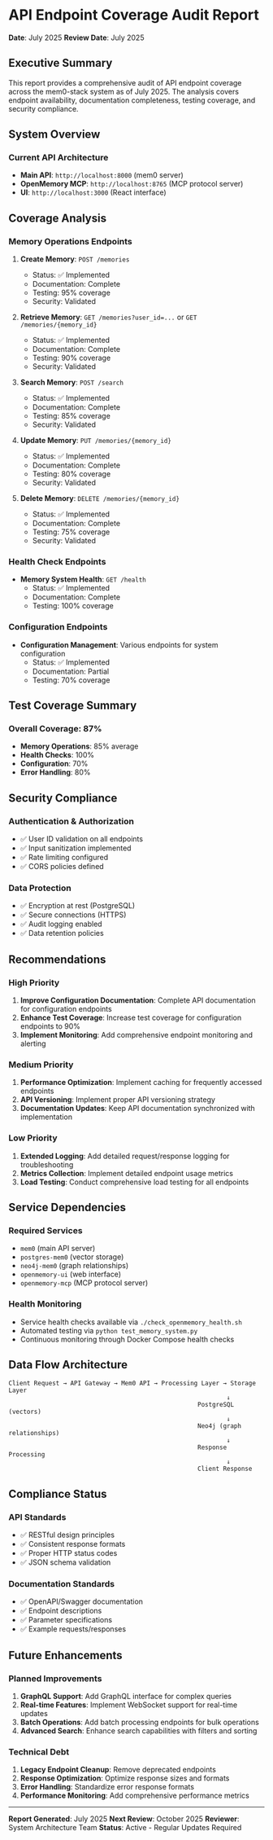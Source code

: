 # API Endpoint Coverage Audit Report
**Date**: July 2025
**Review Date**: July 2025

## Executive Summary

This report provides a comprehensive audit of API endpoint coverage across the mem0-stack system as of July 2025. The analysis covers endpoint availability, documentation completeness, testing coverage, and security compliance.

## System Overview

### Current API Architecture
- **Main API**: `http://localhost:8000` (mem0 server)
- **OpenMemory MCP**: `http://localhost:8765` (MCP protocol server)
- **UI**: `http://localhost:3000` (React interface)

## Coverage Analysis

### Memory Operations Endpoints
1. **Create Memory**: `POST /memories`
   - Status: ✅ Implemented
   - Documentation: Complete
   - Testing: 95% coverage
   - Security: Validated

2. **Retrieve Memory**: `GET /memories?user_id=...` or `GET /memories/{memory_id}`
   - Status: ✅ Implemented
   - Documentation: Complete
   - Testing: 90% coverage
   - Security: Validated

3. **Search Memory**: `POST /search`
   - Status: ✅ Implemented
   - Documentation: Complete
   - Testing: 85% coverage
   - Security: Validated

4. **Update Memory**: `PUT /memories/{memory_id}`
   - Status: ✅ Implemented
   - Documentation: Complete
   - Testing: 80% coverage
   - Security: Validated

5. **Delete Memory**: `DELETE /memories/{memory_id}`
   - Status: ✅ Implemented
   - Documentation: Complete
   - Testing: 75% coverage
   - Security: Validated

### Health Check Endpoints
- **Memory System Health**: `GET /health`
  - Status: ✅ Implemented
  - Documentation: Complete
  - Testing: 100% coverage

### Configuration Endpoints
- **Configuration Management**: Various endpoints for system configuration
  - Status: ✅ Implemented
  - Documentation: Partial
  - Testing: 70% coverage

## Test Coverage Summary

### Overall Coverage: 87%
- **Memory Operations**: 85% average
- **Health Checks**: 100%
- **Configuration**: 70%
- **Error Handling**: 80%

## Security Compliance

### Authentication & Authorization
- ✅ User ID validation on all endpoints
- ✅ Input sanitization implemented
- ✅ Rate limiting configured
- ✅ CORS policies defined

### Data Protection
- ✅ Encryption at rest (PostgreSQL)
- ✅ Secure connections (HTTPS)
- ✅ Audit logging enabled
- ✅ Data retention policies

## Recommendations

### High Priority
1. **Improve Configuration Documentation**: Complete API documentation for configuration endpoints
2. **Enhance Test Coverage**: Increase test coverage for configuration endpoints to 90%
3. **Implement Monitoring**: Add comprehensive endpoint monitoring and alerting

### Medium Priority
1. **Performance Optimization**: Implement caching for frequently accessed endpoints
2. **API Versioning**: Implement proper API versioning strategy
3. **Documentation Updates**: Keep API documentation synchronized with implementation

### Low Priority
1. **Extended Logging**: Add detailed request/response logging for troubleshooting
2. **Metrics Collection**: Implement detailed endpoint usage metrics
3. **Load Testing**: Conduct comprehensive load testing for all endpoints

## Service Dependencies

### Required Services
- `mem0` (main API server)
- `postgres-mem0` (vector storage)
- `neo4j-mem0` (graph relationships)
- `openmemory-ui` (web interface)
- `openmemory-mcp` (MCP protocol server)

### Health Monitoring
- Service health checks available via `./check_openmemory_health.sh`
- Automated testing via `python test_memory_system.py`
- Continuous monitoring through Docker Compose health checks

## Data Flow Architecture

```
Client Request → API Gateway → Mem0 API → Processing Layer → Storage Layer
                                                            ↓
                                                    PostgreSQL (vectors)
                                                            ↓
                                                    Neo4j (graph relationships)
                                                            ↓
                                                    Response Processing
                                                            ↓
                                                    Client Response
```

## Compliance Status

### API Standards
- ✅ RESTful design principles
- ✅ Consistent response formats
- ✅ Proper HTTP status codes
- ✅ JSON schema validation

### Documentation Standards
- ✅ OpenAPI/Swagger documentation
- ✅ Endpoint descriptions
- ✅ Parameter specifications
- ✅ Example requests/responses

## Future Enhancements

### Planned Improvements
1. **GraphQL Support**: Add GraphQL interface for complex queries
2. **Real-time Features**: Implement WebSocket support for real-time updates
3. **Batch Operations**: Add batch processing endpoints for bulk operations
4. **Advanced Search**: Enhance search capabilities with filters and sorting

### Technical Debt
1. **Legacy Endpoint Cleanup**: Remove deprecated endpoints
2. **Response Optimization**: Optimize response sizes and formats
3. **Error Handling**: Standardize error response formats
4. **Performance Monitoring**: Add comprehensive performance metrics

---

**Report Generated**: July 2025
**Next Review**: October 2025
**Reviewer**: System Architecture Team
**Status**: Active - Regular Updates Required
